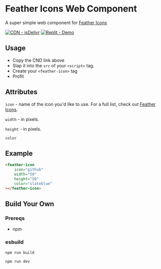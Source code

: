# Feather Icons Web Component
A super simple web component for [Feather Icons](https://feathericons.com/)

[![CDN - jsDelivr](https://img.shields.io/static/v1?label=CDN&message=jsDelivr&color=%23ff5626&logo=jsDelivr&logoColor=%23ff5626)](https://cdn.jsdelivr.net/gh/aboxofsox/feather-icon-web-component@master/dist/feather-icon-wc.js)
[![Replit - Demo](https://img.shields.io/badge/Replit-Demo-1d2333?logo=replit&logoColor=667881)](https://replit.com/@aboxofsox/feather-icons-web-comonent)

## Usage
- Copy the CND link above
- Slap it into the `src` of your `<script>` tag.
- Create your `<feather-icon>` tag
- Profit


## Attributes
`icon` - name of the icon you'd like to use. For a full list, check out [Feather Icons](https://feathericons.com/).

`width` - in pixels.

`height` - in pixels.

`color`


## Example

```html
<feather-icon
    icon="github"
    width="50"
    height="50"
    color="slateblue"
></feather-icon>
```
## Build Your Own

### Prereqs
- npm

### esbuild
`npm run build`

`npm run dev`
